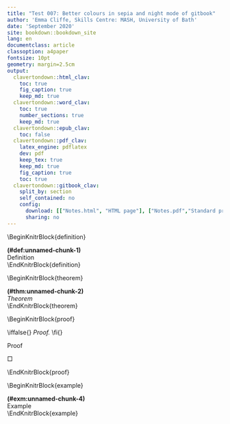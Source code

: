 ```yaml
---
title: "Test 007: Better colours in sepia and night mode of gitbook"
author: 'Emma Cliffe, Skills Centre: MASH, University of Bath'
date: 'September 2020'
site: bookdown::bookdown_site
lang: en
documentclass: article
classoption: a4paper
fontsize: 10pt
geometry: margin=2.5cm
output:
  clavertondown::html_clav:
    toc: true
    fig_caption: true
    keep_md: true
  clavertondown::word_clav:
    toc: true
    number_sections: true
    keep_md: true
  clavertondown::epub_clav:
    toc: false
  clavertondown::pdf_clav:
    latex_engine: pdflatex
    dev: pdf
    keep_tex: true
    keep_md: true
    fig_caption: true
    toc: true
  clavertondown::gitbook_clav:
    split_by: section
    self_contained: no
    config:
      download: [["Notes.html", "HTML page"], ["Notes.pdf","Standard print PDF"], ["NotesClear.pdf","Clear print PDF"], ["NotesLarge.pdf","Large print PDF"], ["Notes.docx","Accessible Word document"], ["Notes.epub","Accessible EPub book" ]]
      sharing: no
---
```


\BeginKnitrBlock{definition}<div class="bookdown-definition" custom-style="DefinitionStyle" id="def:unnamed-chunk-1"><span class="def:unnamed-chunk-1" custom-style="NameStyle"><strong>(\#def:unnamed-chunk-1) </strong></span><div>Definition</div></div>\EndKnitrBlock{definition}

\BeginKnitrBlock{theorem}<div class="bookdown-theorem" custom-style="TheoremStyle" id="thm:unnamed-chunk-2"><span class="thm:unnamed-chunk-2" custom-style="NameStyle"><strong>(\#thm:unnamed-chunk-2) </strong></span><div style="font-style:italic">Theorem</div></div>\EndKnitrBlock{theorem}

\BeginKnitrBlock{proof}<div class="bookdown-proof" custom-style="ProofStyle">\iffalse{} <span class="proof" custom-style="NameStyle"><em>Proof. </em></span>  \fi{}<p>Proof</p><p>&squ;</p></div>\EndKnitrBlock{proof}

\BeginKnitrBlock{example}<div class="bookdown-example" custom-style="ExampleStyle" id="exm:unnamed-chunk-4"><span class="exm:unnamed-chunk-4" custom-style="NameStyle"><strong>(\#exm:unnamed-chunk-4) </strong></span><div>Example</div></div>\EndKnitrBlock{example}

<!--chapter:end:index.Rmd-->

